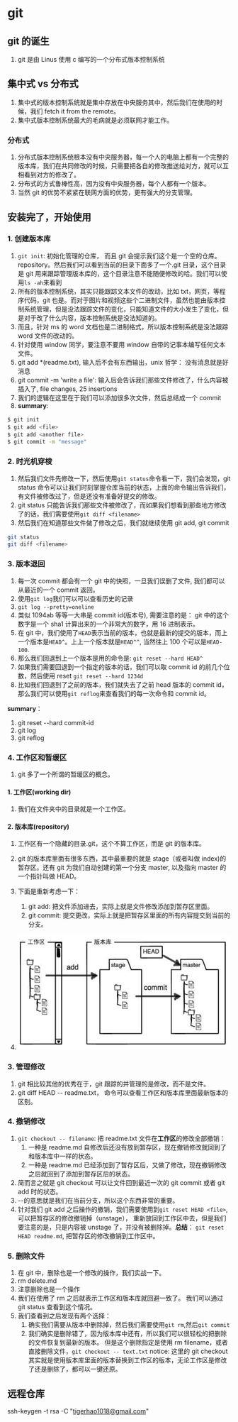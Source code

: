 # git

## git 的诞生

1. git 是由 Linus 使用 c 编写的一个分布式版本控制系统

## 集中式 vs 分布式

1. 集中式的版本控制系统就是集中存放在中央服务其中，然后我们在使用的时候，我们 fetch it from the remote。
2. 集中式版本控制系统最大的毛病就是必须联网才能工作。

### 分布式

1. 分布式版本控制系统根本没有中央服务器，每一个人的电脑上都有一个完整的版本库，我们在共同修改的时候，只需要把各自的修改推送给对方，就可以互相看到对方的修改了。
2. 分布式的方式鲁棒性高，因为没有中央服务器，每个人都有一个版本。
3. 当然 git 的优势不紧紧在联网方面的优势，更有强大的分支管理。

## 安装完了，开始使用

### 1. 创建版本库

1. `git init`: 初始化管理的仓库， 而且 git 会提示我们这个是一个空的仓库。repository。然后我们可以看到当前的目录下面多了一个.git 目录，这个目录是 git 用来跟踪管理版本库的，这个目录注意不能随便修改的哈。我们可以使用`ls -ah`来看到
2. 所有的版本控制系统，其实只能跟踪文本文件的改动，比如 txt，网页，等程序代码，git 也是。而对于图片和视频这些个二进制文件，虽然也能由版本控制系统管理，但是没法跟踪文件的变化，只能知道文件的大小发生了变化，但是对于改了什么内容，版本控制系统是没法知道的。
3. 而且，针对 ms 的 word 文档也是二进制格式，所以版本控制系统是没法跟踪 word 文件的改动的。
4. 针对使用 window 同学，要注意不要用 window 自带的记事本编写任何文本文件。
5. git add \*(readme.txt), 输入后不会有东西输出，unix 哲学： 没有消息就是好消息
6. git commit -m 'write a file': 输入后会告诉我们那些文件修改了，什么内容被插入了, file changes, 25 insertions
7. 我们的逻辑在这里在于我们可以添加很多次文件，然后总结成一个 commit
8. **summary**:

```bash
$ git init
$ git add <file>
$ git add <another file>
$ git commit -m "message"
```

### 2. 时光机穿梭

1. 然后我们文件先修改一下，然后使用`git status`命令看一下，我们会发现，git status 命令可以让我们时刻掌握仓库当前的状态，上面的命令输出告诉我们，有文件被修改过了，但是还没有准备好提交的修改。
2. git status 只能告诉我们那些文件被修改了，而如果我们想看到那些地方修改了的话，我们需要使用`git diff <filename>`
3. 然后我们在知道那些文件做了修改之后，我们就继续使用 git add, git commit

```bash
git status
git diff <filename>
```

### 3. 版本退回

1. 每一次 commit 都会有一个 git 中的快照，一旦我们误删了文件, 我们都可以从最近的一个 commit 返回。
2. 使用`git log`我们可以可以查看历史的记录
3. `git log --pretty=oneline`
4. 类似 1094ab 等等一大串是 commit id(版本号), 需要注意的是： git 中的这个数字是一个 sha1 计算出来的一个非常大的数字，用 16 进制表示。
5. 在 git 中，我们使用了`HEAD`表示当前的版本，也就是最新的提交的版本，而上一个版本是`HEAD^`。上上一个版本就是`HEAD^^`, 当然往上 100 个可以是`HEAD-100`.
6. 那么我们回退到上一个版本是用的命令是:
   `git reset --hard HEAD^`
7. 如果我们需要回退到一个指定的版本的话，我们可以取 commit id 的前几个位数，然后使用 reset
   `git reset --hard 1234d`
8. 比如我们回退到了之前的版本，我们就失去了之前 head 版本的 commit id，那么我们可以使用`git reflog`来查看我们的每一次命令和 commit id。

**summary**：

1. git reset --hard commit-id
2. git log
3. git reflog

### 4. 工作区和暂缓区

1. git 多了一个所谓的暂缓区的概念。

#### 1. 工作区(working dir)

1. 我们在文件夹中的目录就是一个工作区。

#### 2. 版本库(repository)

1. 工作区有一个隐藏的目录.git，这个不算工作区，而是 git 的版本库。
2. git 的版本库里面有很多东西，其中最重要的就是 stage（或者叫做 index)的暂存区。还有 git 为我们自动创建的第一个分支 master, 以及指向 master 的一个指针叫做 HEAD。

3. 下面是重新考虑一下：
    1. git add: 把文件添加进去，实际上就是文件修改添加到暂存区里面。
    2. git commit: 提交更改，实际上就是把暂存区里面的所有内容提交到当前的分支。
4. ![avatar](/1-工作区暂缓区.png)

### 3. 管理修改

1. git 相比较其他的优秀在于，git 跟踪的并管理的是修改，而不是文件。
2. git diff HEAD -- readme.txt， 命令可以查看工作区和版本库里面最新版本的区别。

### 4. 撤销修改

1. `git checkout -- filename`: 把 readme.txt 文件在**工作区**的修改全部撤销：
    1. 一种是 readme.md 自修改后还没有放到暂存区，现在撤销修改就回到了和版本库中一样的状态。
    2. 一种是 readme.md 已经添加到了暂存区后，又做了修改，现在撤销修改之后就回到了添加到暂存区后的状态。
2. 简而言之就是 git checkout 可以让文件回到最近一次的 git commit 或者 git add 时的状态。
3. --的意思就是我们在当前分支，所以这个东西非常的重要。
4. 针对我们 git add 之后操作的撤销，我们需要使用到`git reset HEAD <file>`, 可以把暂存区的修改撤销掉（unstage）， 重新放回到工作区中去，但是我们要注意的是，只是内容被 unstage 了，并没有被删除掉。**总结**： `git reset HEAD readme.md`, 把暂存区的修改撤销到工作区中。

### 5. 删除文件

1. 在 git 中，删除也是一个修改的操作，我们实战一下。
2. rm delete.md
3. 注意删除也是一个操作
4. 我们在使用了 rm 之后就表示工作区和版本库就回避一致了。 我们可以通过 git status 查看到这个情况。
5. 我们查看到之后发现有两个选择：
    1. 确实我们需要从版本中删除掉，然后我们需要使用`git rm`,然后`git commit`
    2. 我们确实是删除错了，因为版本库中还有，所以我们可以很轻松的把删除的文件恢复到最新的版本。 但是这个删除指定是使用 rm filename，或者直接删除文件，`git checkout -- text.txt`
       notice: 这里的 git checkout 其实就是使用版本库里面的版本替换到工作区的版本，无论工作区是修改了还是删除了，都可以一键还原。

## 远程仓库

ssh-keygen -t rsa -C "tigerhao1018@gmail.com"
